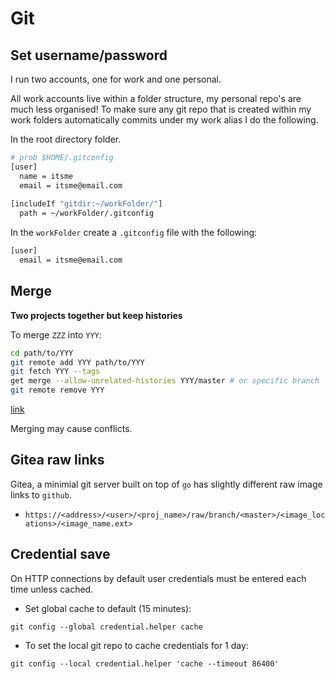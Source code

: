 # Git

## Set username/password

I run two accounts, one for work and one personal.

All work accounts live within a folder structure, my personal repo's are much less organised! To make sure any git repo that is created within my work folders automatically commits under my work alias I do the following.

In the root directory folder.

```sh
# prob $HOME/.gitconfig
[user]
  name = itsme
  email = itsme@email.com
  
[includeIf "gitdir:~/workFolder/"]
  path = ~/workFolder/.gitconfig
```

In the `workFolder` create a `.gitconfig` file with the following:

```sh
[user]
  email = itsme@email.com
```

## Merge 

__Two projects together but keep histories__

To merge `ZZZ` into `YYY`:

```sh
cd path/to/YYY
git remote add YYY path/to/YYY
git fetch YYY --tags
get merge --allow-unrelated-histories YYY/master # or specific branch
git remote remove YYY
```

[link](https://stackoverflow.com/questions/1425892/how-do-you-merge-two-git-repositories)

Merging may cause conflicts.

## Gitea raw links

Gitea, a minimial git server built on top of `go` has slightly different raw image links to `github`.

- `https://<address>/<user>/<proj_name>/raw/branch/<master>/<image_locations>/<image_name.ext>`

## Credential save

On HTTP connections by default user credentials must be entered each time unless cached. 

- Set global cache to default (15 minutes):

`git config --global credential.helper cache`

- To set the local git repo to cache credentials for 1 day:

`git config --local credential.helper 'cache --timeout 86400'`
